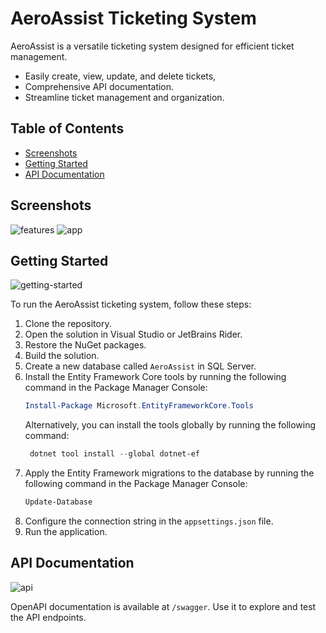 # AeroAssist Ticketing System

AeroAssist is a versatile ticketing system designed for efficient ticket management. 
- Easily create, view, update, and delete tickets, 
- Comprehensive API documentation. 
- Streamline ticket management and organization.

## Table of Contents

- [Screenshots](#screenshots)
- [Getting Started](#getting-started)
- [API Documentation](#api-documentation)

## Screenshots
![features](https://github.com/user-attachments/assets/34687b06-eefe-477c-8b60-4b3dc3abcbb7)
![app](https://github.com/user-attachments/assets/6328701c-554f-4f8b-91c8-d0bb97053bc4)

## Getting Started

![getting-started](https://github.com/user-attachments/assets/36c1c12c-637e-46fa-bb9d-9c49a1eabee4)

To run the AeroAssist ticketing system, follow these steps:

1. Clone the repository.
2. Open the solution in Visual Studio or JetBrains Rider.
3. Restore the NuGet packages.
4. Build the solution.
5. Create a new database called `AeroAssist` in SQL Server.
6. Install the Entity Framework Core tools by running the following command in the Package Manager Console:
   ```powershell
   Install-Package Microsoft.EntityFrameworkCore.Tools
   ```
   Alternatively, you can install the tools globally by running the following command:
   ```powershell
    dotnet tool install --global dotnet-ef
    ```
7. Apply the Entity Framework migrations to the database by running the following command in the Package Manager Console:
   ```powershell
   Update-Database
   ```
8. Configure the connection string in the `appsettings.json` file.
9. Run the application.

## API Documentation

![api](https://github.com/user-attachments/assets/1eeb8358-821b-444f-90d2-38b3c85e3146)

OpenAPI documentation is available at `/swagger`. Use it to explore and test the API endpoints.
